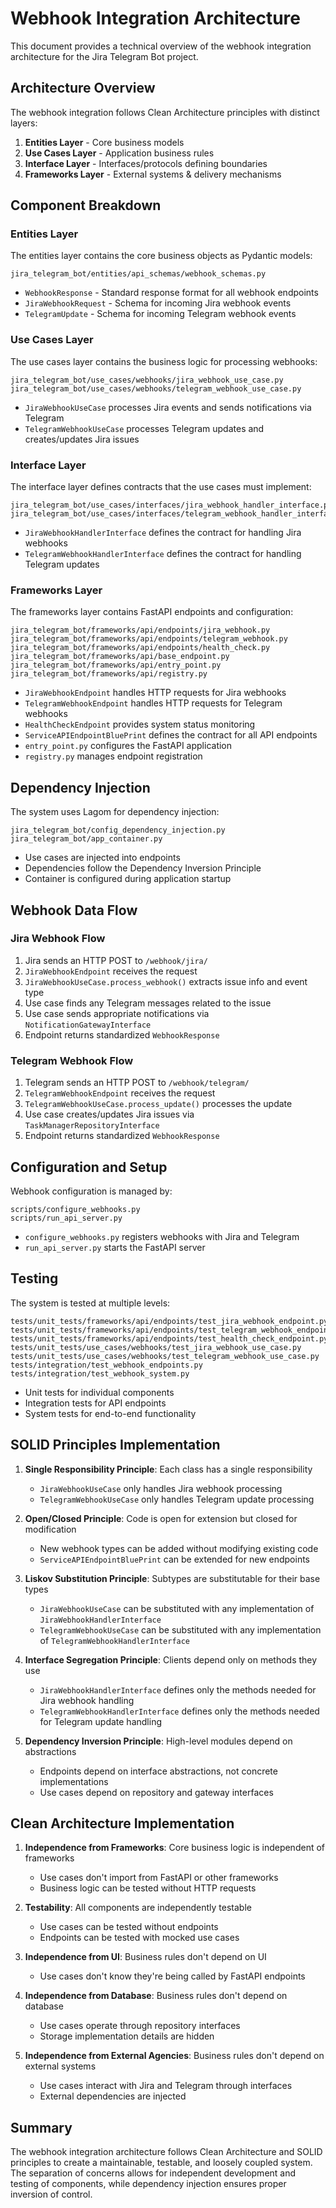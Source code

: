 # Webhook Integration Architecture

This document provides a technical overview of the webhook integration architecture for the Jira Telegram Bot project.

## Architecture Overview

The webhook integration follows Clean Architecture principles with distinct layers:

1. **Entities Layer** - Core business models
2. **Use Cases Layer** - Application business rules
3. **Interface Layer** - Interfaces/protocols defining boundaries
4. **Frameworks Layer** - External systems & delivery mechanisms

## Component Breakdown

### Entities Layer

The entities layer contains the core business objects as Pydantic models:

```
jira_telegram_bot/entities/api_schemas/webhook_schemas.py
```

- `WebhookResponse` - Standard response format for all webhook endpoints
- `JiraWebhookRequest` - Schema for incoming Jira webhook events
- `TelegramUpdate` - Schema for incoming Telegram webhook events

### Use Cases Layer

The use cases layer contains the business logic for processing webhooks:

```
jira_telegram_bot/use_cases/webhooks/jira_webhook_use_case.py
jira_telegram_bot/use_cases/webhooks/telegram_webhook_use_case.py
```

- `JiraWebhookUseCase` processes Jira events and sends notifications via Telegram
- `TelegramWebhookUseCase` processes Telegram updates and creates/updates Jira issues

### Interface Layer

The interface layer defines contracts that the use cases must implement:

```
jira_telegram_bot/use_cases/interfaces/jira_webhook_handler_interface.py
jira_telegram_bot/use_cases/interfaces/telegram_webhook_handler_interface.py
```

- `JiraWebhookHandlerInterface` defines the contract for handling Jira webhooks
- `TelegramWebhookHandlerInterface` defines the contract for handling Telegram updates

### Frameworks Layer

The frameworks layer contains FastAPI endpoints and configuration:

```
jira_telegram_bot/frameworks/api/endpoints/jira_webhook.py
jira_telegram_bot/frameworks/api/endpoints/telegram_webhook.py
jira_telegram_bot/frameworks/api/endpoints/health_check.py
jira_telegram_bot/frameworks/api/base_endpoint.py
jira_telegram_bot/frameworks/api/entry_point.py
jira_telegram_bot/frameworks/api/registry.py
```

- `JiraWebhookEndpoint` handles HTTP requests for Jira webhooks
- `TelegramWebhookEndpoint` handles HTTP requests for Telegram webhooks
- `HealthCheckEndpoint` provides system status monitoring
- `ServiceAPIEndpointBluePrint` defines the contract for all API endpoints
- `entry_point.py` configures the FastAPI application
- `registry.py` manages endpoint registration

## Dependency Injection

The system uses Lagom for dependency injection:

```
jira_telegram_bot/config_dependency_injection.py
jira_telegram_bot/app_container.py
```

- Use cases are injected into endpoints
- Dependencies follow the Dependency Inversion Principle
- Container is configured during application startup

## Webhook Data Flow

### Jira Webhook Flow

1. Jira sends an HTTP POST to `/webhook/jira/`
2. `JiraWebhookEndpoint` receives the request
3. `JiraWebhookUseCase.process_webhook()` extracts issue info and event type
4. Use case finds any Telegram messages related to the issue
5. Use case sends appropriate notifications via `NotificationGatewayInterface`
6. Endpoint returns standardized `WebhookResponse`

### Telegram Webhook Flow

1. Telegram sends an HTTP POST to `/webhook/telegram/`
2. `TelegramWebhookEndpoint` receives the request
3. `TelegramWebhookUseCase.process_update()` processes the update
4. Use case creates/updates Jira issues via `TaskManagerRepositoryInterface`
5. Endpoint returns standardized `WebhookResponse`

## Configuration and Setup

Webhook configuration is managed by:

```
scripts/configure_webhooks.py
scripts/run_api_server.py
```

- `configure_webhooks.py` registers webhooks with Jira and Telegram
- `run_api_server.py` starts the FastAPI server

## Testing

The system is tested at multiple levels:

```
tests/unit_tests/frameworks/api/endpoints/test_jira_webhook_endpoint.py
tests/unit_tests/frameworks/api/endpoints/test_telegram_webhook_endpoint.py
tests/unit_tests/frameworks/api/endpoints/test_health_check_endpoint.py
tests/unit_tests/use_cases/webhooks/test_jira_webhook_use_case.py
tests/unit_tests/use_cases/webhooks/test_telegram_webhook_use_case.py
tests/integration/test_webhook_endpoints.py
tests/integration/test_webhook_system.py
```

- Unit tests for individual components
- Integration tests for API endpoints
- System tests for end-to-end functionality

## SOLID Principles Implementation

1. **Single Responsibility Principle**: Each class has a single responsibility
   - `JiraWebhookUseCase` only handles Jira webhook processing
   - `TelegramWebhookUseCase` only handles Telegram update processing

2. **Open/Closed Principle**: Code is open for extension but closed for modification
   - New webhook types can be added without modifying existing code
   - `ServiceAPIEndpointBluePrint` can be extended for new endpoints

3. **Liskov Substitution Principle**: Subtypes are substitutable for their base types
   - `JiraWebhookUseCase` can be substituted with any implementation of `JiraWebhookHandlerInterface`
   - `TelegramWebhookUseCase` can be substituted with any implementation of `TelegramWebhookHandlerInterface`

4. **Interface Segregation Principle**: Clients depend only on methods they use
   - `JiraWebhookHandlerInterface` defines only the methods needed for Jira webhook handling
   - `TelegramWebhookHandlerInterface` defines only the methods needed for Telegram update handling

5. **Dependency Inversion Principle**: High-level modules depend on abstractions
   - Endpoints depend on interface abstractions, not concrete implementations
   - Use cases depend on repository and gateway interfaces

## Clean Architecture Implementation

1. **Independence from Frameworks**: Core business logic is independent of frameworks
   - Use cases don't import from FastAPI or other frameworks
   - Business logic can be tested without HTTP requests

2. **Testability**: All components are independently testable
   - Use cases can be tested without endpoints
   - Endpoints can be tested with mocked use cases

3. **Independence from UI**: Business rules don't depend on UI
   - Use cases don't know they're being called by FastAPI endpoints

4. **Independence from Database**: Business rules don't depend on database
   - Use cases operate through repository interfaces
   - Storage implementation details are hidden

5. **Independence from External Agencies**: Business rules don't depend on external systems
   - Use cases interact with Jira and Telegram through interfaces
   - External dependencies are injected

## Summary

The webhook integration architecture follows Clean Architecture and SOLID principles to create a maintainable, testable, and loosely coupled system. The separation of concerns allows for independent development and testing of components, while dependency injection ensures proper inversion of control.
